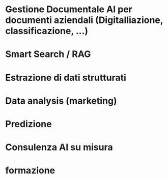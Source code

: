 # Gestione Documentale AI per documenti aziendali (Digitalliazione, classificazione, ...)
# Smart Search / RAG
# Estrazione di dati strutturati
# Data analysis (marketing)
# Predizione 
# Consulenza AI su misura
# formazione